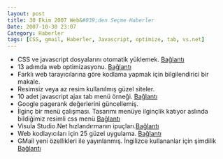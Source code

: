 ```yaml
---
layout: post
title: 30 Ekim 2007 Web&#039;den Seçme Haberler
Date: 2007-10-30 23:07
Category: Haberler
tags: [CSS, gmail, Haberler, Javascript, optimize, tab, vs.net]
---
```


-   CSS ve javascript dosyalarını otomatik yüklemek. [Bağlantı][]
-   13 adımda web optimizasyonu. [Bağlantı][1]
-   Farklı web tarayıcılarına göre kodlama yapmak için bilgilendirici
    bir makale.
-   Resimsiz veya az resim kullanılmış güzel siteler.
-   10 adet javascript ajax tab menü örneği. [Bağlantı][4]
-   Google pagerank değerlerini güncellemiş.
-   İlginç bir menü çalışması. Tasarımı menüye ilginçlik katıyor aslında
    bildiğimiz resimli css menü [Bağlantı][5]
-   Visula Studio.Net hızlandırmanın ipuçları.[Bağlantı][6]
-   Web kodlayıcıları için 25 güzel uygulama. [Bağlantı][7]
-   GMail yeni özellikleri ile yayınlanmış. İngilizce kullananlar için
    şimdilik [Bağlantı][8]


  [Bağlantı]: http://www.javascriptkit.com/javatutors/loadjavascriptcss.shtml
    "css ve javascript otomatik olarak yüklemek"
  [1]: http://www.sitepoint.com/article/web-site-optimization-steps
    "web optimizasyonu"
  [4]: http://tutorialblog.org/10-javascript-ajax-tabs/ "tab menu "
  [5]: http://www.webdesignerwall.com/tutorials/advanced-css-menu/
    "Bağlantı"
  [6]: http://dotnettipoftheday.org/tips/speedup_visual_studio.aspx
    "vs.net"
  [7]: http://tutorialblog.org/25-code-snippets-for-web-designers-part7/
    "Bağlantı"
  [8]: http://googlesystem.blogspot.com/2007/10/gmails-new-version-is-now-available.html
    "Gmail yenilendi"
